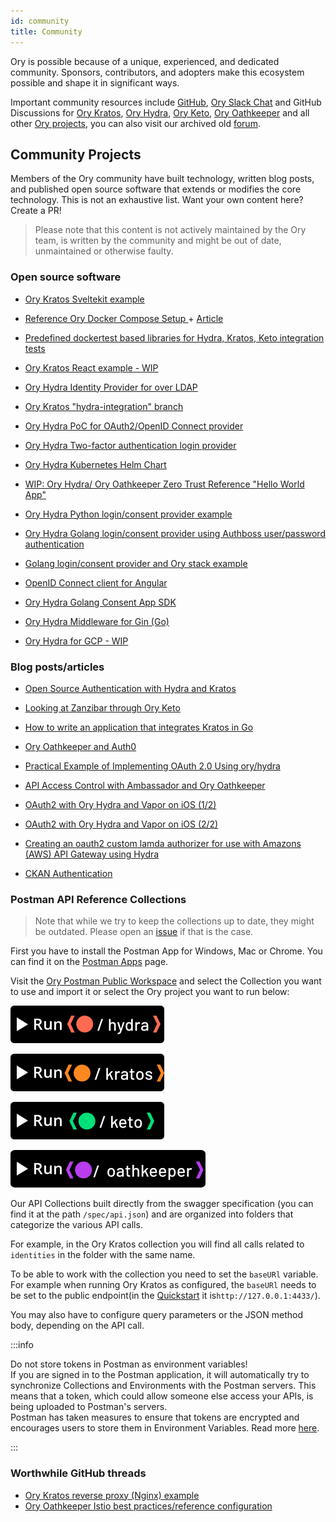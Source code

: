 ```yaml
---
id: community
title: Community
---
```


Ory is possible because of a unique, experienced, and dedicated community.
Sponsors, contributors, and adopters make this ecosystem possible and shape it
in significant ways.

Important community resources include [GitHub](https://github.com/ory),
[Ory Slack Chat](https://slack.ory.sh/) and GitHub Discussions for
[Ory Kratos](https://github.com/ory/kratos/discussions),
[Ory Hydra](https://github.com/ory/hydra/discussions),
[Ory Keto](https://github.com/ory/oathkeeper/discussions),
[Ory Oathkeeper](https://github.com/ory/oathkeeper/discussions) and all other
[Ory projects](https://github.com/ory/meta/discussions), you can also visit our
archived old [forum](https://community.ory.sh/).

## Community Projects

Members of the Ory community have built technology, written blog posts, and
published open source software that extends or modifies the core technology.
This is not an exhaustive list. Want your own content here? Create a PR!

> Please note that this content is not actively maintained by the Ory team, is
> written by the community and might be out of date, unmaintained or otherwise
> faulty.

### Open source software

- [Ory Kratos Sveltekit example](https://github.com/drejohnson/sveltekit-kratos)
- [Reference Ory Docker Compose Setup ](https://github.com/radekg/ory-reference-compose) +
  [Article](https://gruchalski.com/posts/2021-04-10-ory-reference-docker-compose-and-thoughts-on-the-platform/)
- [Predefined dockertest based libraries for Hydra, Kratos, Keto integration tests](https://github.com/radekg/app-kit-orytest)
- [Ory Kratos React example - WIP](https://github.com/realStandal/kratos-react-example)
- [Ory Hydra Identity Provider for over LDAP](https://github.com/i-core/werther)
- [Ory Kratos "hydra-integration" branch](https://github.com/ory/kratos-selfservice-ui-node/tree/hydra-integration-2021)
- [Ory Hydra PoC for OAuth2/OpenID Connect provider](https://git.dittberner.info/jan/hydra_oidc_poc)
- [Ory Hydra Two-factor authentication login provider](https://github.com/epandurski/hydra_login2f)
- [Ory Hydra Kubernetes Helm Chart](https://github.com/kubernetes/charts/pull/1022)
- [WIP: Ory Hydra/ Ory Oathkeeper Zero Trust Reference "Hello World App"](https://github.com/JasonCubic/oathkeeper_hydra_reverse_proxy)

- [Ory Hydra Python login/consent provider example](https://github.com/westphahl/hydra-login-consent-python)
- [Ory Hydra Golang login/consent provider using Authboss user/password authentication](https://github.com/nbycomp/login-consent)
- [Golang login/consent provider and Ory stack example](https://github.com/piensa/logico)
- [OpenID Connect client for Angular](https://git.webmeisterei.com/minadmin/js-oidc)
- [Ory Hydra Golang Consent App SDK](https://github.com/janekolszak/idp)
- [Ory Hydra Middleware for Gin (Go)](https://github.com/janekolszak/gin-hydra)
- [Ory Hydra for GCP - WIP](https://github.com/someone1/hydra-gcp)

### Blog posts/articles

- [Open Source Authentication with Hydra and Kratos](https://blog.px.dev/open-source-auth/ossauth/)
- [Looking at Zanzibar through Ory Keto](https://gruchalski.com/posts/2021-04-11-looking-at-zanzibar-through-ory-keto/)
- [How to write an application that integrates Kratos in Go](https://stories.abletech.nz/integrating-third-party-provider-kratos-f5514b53af66)
- [Ory Oathkeeper and Auth0](https://blog.commit.dev/articles/open-source-sundays-building-a-user-management-solution-using-ory-oathkeeper-and-auth0)
- [Practical Example of Implementing OAuth 2.0 Using ory/hydra](https://yusufs.medium.com/practical-example-of-implementing-oauth-2-0-using-ory-hydra-fbaa2765d94f)

- [API Access Control with Ambassador and Ory Oathkeeper](https://blog.getambassador.io/part-2-api-access-control-and-authentication-with-kubernetes-ambassador-and-ory-oathkeeper-q-a-127fa57f6332?utm_content=76739953&utm_medium=social&utm_source=twitter)
- [OAuth2 with Ory Hydra and Vapor on iOS (1/2)](https://medium.com/12plus1/oauth2-with-ory-hydra-vapor-3-and-ios-12-ca0e61c28f5a)
- [OAuth2 with Ory Hydra and Vapor on iOS (2/2)](https://medium.com/12plus1/oauth2-implementation-with-ory-hydra-vapor-3-and-ios-12-d1fe688a5479)
- [Creating an oauth2 custom lamda authorizer for use with Amazons (AWS) API Gateway using Hydra](https://blogs.edwardwilde.com/2017/01/12/creating-an-oauth2-custom-lamda-authorizer-for-use-with-amazons-aws-api-gateway-using-hydra/)
- [CKAN Authentication](https://tech.datopian.com/authentication/#introduction)

### Postman API Reference Collections

> Note that while we try to keep the collections up to date, they might be
> outdated. Please open an [issue](https://github.com/ory/docs/) if that is the
> case.

First you have to install the Postman App for Windows, Mac or Chrome. You can
find it on the [Postman Apps](https://www.getpostman.com/apps) page.

Visit the [Ory Postman Public Workspace](https://www.postman.com/ory-docs) and
select the Collection you want to use and import it or select the Ory project
you want to run below:

[![Run Ory Hydra in Postman](../../static/img/docs/postmanHydra.svg)](https://app.getpostman.com/run-collection/12423954-d820ed2c-b119-44df-8b3e-4f344d8aa03a?action=collection%2Ffork&collection-url=entityId%3D12423954-d820ed2c-b119-44df-8b3e-4f344d8aa03a%26entityType%3Dcollection%26workspaceId%3Dba1e6798-1497-4918-a896-cac2f90d481b)

[![Run Ory Kratos in Postman](../../static/img/docs/postmanKratos.svg)](https://app.getpostman.com/run-collection/12423954-3497f685-0b0b-4075-81a5-14f317d2ad09?action=collection%2Ffork&collection-url=entityId%3D12423954-3497f685-0b0b-4075-81a5-14f317d2ad09%26entityType%3Dcollection%26workspaceId%3Dba1e6798-1497-4918-a896-cac2f90d481b)

[![Run Ory Keto in Postman](../../static/img/docs/postmanKeto.svg)](https://app.getpostman.com/run-collection/12423954-890f43c0-e175-4237-8ec4-64ecd2904f49?action=collection%2Ffork&collection-url=entityId%3D12423954-890f43c0-e175-4237-8ec4-64ecd2904f49%26entityType%3Dcollection%26workspaceId%3Dba1e6798-1497-4918-a896-cac2f90d481b)

[![Run Ory Oathkeeper in Postman](../../static/img/docs/postmanOathkeeper.svg)](https://app.getpostman.com/run-collection/12423954-8c811fa9-6666-499b-b5a6-71d059274dbf?action=collection%2Ffork&collection-url=entityId%3D12423954-8c811fa9-6666-499b-b5a6-71d059274dbf%26entityType%3Dcollection%26workspaceId%3Dba1e6798-1497-4918-a896-cac2f90d481b)

Our API Collections built directly from the swagger specification (you can find
it at the path `/spec/api.json`) and are organized into folders that categorize
the various API calls.

For example, in the Ory Kratos collection you will find all calls related to
`identities` in the folder with the same name.

To be able to work with the collection you need to set the `baseURl` variable.
For example when running Ory Kratos as configured, the `baseURl` needs to be set
to the public endpoint(in the
[Quickstart](https://www.ory.sh/kratos/docs/quickstart) it
is`http://127.0.0.1:4433/`).

You may also have to configure query parameters or the JSON method body,
depending on the API call.

:::info

Do not store tokens in Postman as environment variables!  
If you are signed in to the Postman application, it will automatically try to
synchronize Collections and Environments with the Postman servers. This means
that a token, which could allow someone else access your APIs, is being uploaded
to Postman's servers.  
Postman has taken measures to ensure that tokens are encrypted and encourages
users to store them in Environment Variables. Read more
[here](https://www.postman.com/security).

:::

### Worthwhile GitHub threads

- [Ory Kratos reverse proxy (Nginx) example](https://github.com/ory/kratos/discussions/1049)
- [Ory Oathkeeper Istio best practices/reference configuration](https://github.com/ory/oathkeeper/issues/624)
